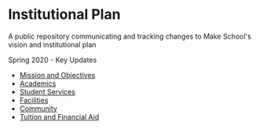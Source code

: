 # Institutional Plan
A public repository communicating and tracking changes to Make School's vision and institutional plan

Spring 2020 - Key Updates
- [Mission and Objectives](mission-vision-objectives/mission-and-objectives.md)
- [Academics](academics/academics-plan.md)
- [Student Services](student-services/student-services-plan.md)
- [Facilities](facilities/facilities-plan.md)
- [Community](community/community-plan.md)
- [Tuition and Financial Aid](tuition-financial-aid/tuition-and-financial-aid-plan.md)
